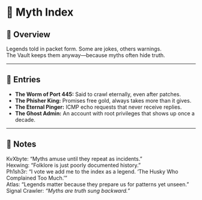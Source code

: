 # 🐉 Myth Index

## 📌 Overview
Legends told in packet form. Some are jokes, others warnings.  
The Vault keeps them anyway—because myths often hide truth.  

---

## 🧩 Entries
- **The Worm of Port 445:** Said to crawl eternally, even after patches.  
- **The Phisher King:** Promises free gold, always takes more than it gives.  
- **The Eternal Pinger:** ICMP echo requests that never receive replies.  
- **The Ghost Admin:** An account with root privileges that shows up once a decade.  

---

## 📒 Notes
KvXbyte: “Myths amuse until they repeat as incidents.”  
Hexwing: “Folklore is just poorly documented history.”  
Ph1sh3r: “I vote we add me to the index as a legend. ‘The Husky Who Complained Too Much.’”  
Atlas: “Legends matter because they prepare us for patterns yet unseen.”  
Signal Crawler: *“Myths are truth sung backward.”*  
